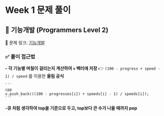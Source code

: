 # Week 1 문제 풀이

## 📌 기능개발 (Programmers Level 2)
🔗 문제 링크: [기능개발](https://school.programmers.co.kr/learn/courses/30/lessons/42586)

### ✅ 풀이 접근법
  **- 각 기능별 며칠이 걸리는지 계산하여 `v` 벡터에 저장**
  👉 `(100 - progress + speed - 1) / speed` 를 이용한 **올림 공식**

    ```
    cpp
    v.push_back(((100 - progresses[i]) + speeds[i] - 1) / speeds[i]);
    ```
 
 **-큐 처럼 생각하여 top을 기준으로 두고, top보다 큰 수가 나올 때까지 pop**

